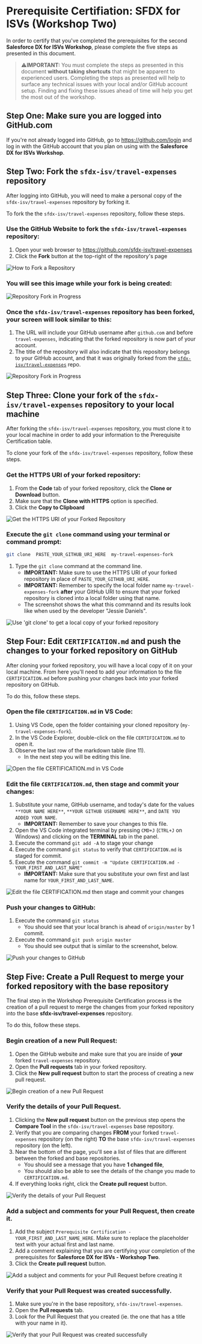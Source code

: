 # Prerequisite Certifiation: SFDX for ISVs (Workshop Two)

In order to certify that you've completed the prerequisites for the second **Salesforce DX for ISVs Workshop**, please complete the five steps as presented in this document.

> :warning:**IMPORTANT:** You must complete the steps as presented in this document **without taking shortcuts** that might be apparent to experienced users. Completing the steps as presented will help to surface any technical issues with your local and/or GitHub account setup.  Finding and fixing these issues ahead of time will help you get the most out of the workshop.

## Step One: Make sure you are logged into GitHub.com

If you're not already logged into GitHub, go to https://github.com/login and log in with the GitHub account that you plan on using with the **Salesforce DX for ISVs Workshop**.

## Step Two: Fork the `sfdx-isv/travel-expenses` repository

After logging into GitHub, you will need to make a personal copy of the `sfdx-isv/travel-expenses` repository by forking it.

To fork the the `sfdx-isv/travel-expenses` repository, follow these steps.

### Use the GitHub Website to fork the `sfdx-isv/travel-expenses` repository:

1. Open your web browser to https://github.com/sfdx-isv/travel-expenses
2. Click the **Fork** button at the top-right of the repository's page

![How to Fork a Repository](/images/W00_U02_fork-travel-expenses-repo.png)

### You will see this image while your fork is being created:

![Repository Fork in Progress](/images/W00_U02_forking-travel-expenses-repo-in-progress.png)

### Once the `sfdx-isv/travel-expenses` repository has been forked, your screen will look similar to this:

1. The URL will include your GitHub username after `github.com` and before `travel-expenses`, indicating that the forked repository is now part of your account.
2. The title of the repository will also indicate that this repository belongs to your GitHub account, and that it was originally forked from the [`sfdx-isv/travel-expenses`](https://github.com/sfdx-isv/travel-expenses) repo.

![Repository Fork in Progress](/images/W00_U02_forking-travel-expenses-repo-success.png)


## Step Three: Clone your fork of the `sfdx-isv/travel-expenses` repository to your local machine

After forking the `sfdx-isv/travel-expenses` repository, you must clone it to your local machine in order to add your information to the Prerequisite Certification table.

To clone your fork of the `sfdx-isv/travel-expenses` repository, follow these steps.

### Get the HTTPS URI of your forked repository:

1. From the **Code** tab of your forked repository, click the **Clone or Download** button.
2. Make sure that the **Clone with HTTPS** option is specified.
3. Click the **Copy to Clipboard** 

![Get the HTTPS URI of your Forked Repository](/images/W00_U02_copy-travel-expenses-fork-repo-url.png)


### Execute the `git clone` command using your terminal or command prompt:
```bash
git clone  PASTE_YOUR_GITHUB_URI_HERE  my-travel-expenses-fork
```
1. Type the `git clone` command at the command line.
    * **IMPORTANT:** Make sure to use the HTTPS URI of your forked repository in place of `PASTE_YOUR_GITHUB_URI_HERE`.
    * **IMPORTANT:** Remember to specify the local folder name `my-travel-expenses-fork` **after** your GitHub URI to ensure that your forked repository is cloned into a local folder using that name.
    * The screenshot shows the what this commannd and its results look like when used by the developer "Jessie Daniels".

![Use 'git clone' to get a local copy of your forked repository](/images/W00_U02_git-clone-forked-repo-success.png)


## Step Four: Edit `CERTIFICATION.md` and push the changes to your forked repository on GitHub

After cloning your forked repository, you will have a local copy of it on your local machine.  From here you'll need to add your information to the file `CERTIFICATION.md` before pushing your changes back into your forked repository on GitHub.

To do this, follow these steps.

### Open the file `CERTIFICATION.md` in VS Code:

1. Using VS Code, open the folder containing your cloned repository (`my-travel-expenses-fork`).
2. In the VS Code Explorer, double-click on the file `CERTIFICATION.md` to open it.
3. Observe the last row of the markdown table (line 11). 
    * In the next step you will be editing this line.

![Open the file CERTIFICATION.md in VS Code](/images/W00_U02_open-certification-md-in-vs-code.png)

### Edit the file `CERTIFICATION.md`, then stage and commit your changes:

1. Substitute your name, GitHub username, and today's date for the values `**YOUR NAME HERE**`, `**YOUR GITHUB USERNAME HERE**`, and `DATE YOU ADDED YOUR NAME`.
    * **IMPORTANT:** Remember to save your changes to this file.
2. Open the VS Code integrated terminal by pressing `CMD+J` (`CTRL+J` on Windows) and clicking on the **TERMINAL** tab in the panel.
3. Execute the command `git add -A` to stage your change
4. Execute the command `git status` to verify that `CERTIFICATION.md` is staged for commit.
5. Execute the command `git commit -m "Update CERTIFICATION.md - YOUR_FIRST_AND_LAST_NAME"` 
    * **IMPORTANT:** Make sure that you substitute your own first and last name for `YOUR_FIRST_AND_LAST_NAME`.

![Edit the file CERTIFICATION.md then stage and commit your changes](/images/W00_U02_edit-and-commit-certification-md.png)

### Push your changes to GitHub:

1. Execute the command `git status`
    * You should see that your local branch is ahead of `origin/master` by 1 commit.
2. Execute the command `git push origin master`
    * You should see output that is similar to the screenshot, below.

![Push your changes to GitHub](/images/W00_U02_execute-git-status-and-git-push.png)

## Step Five: Create a Pull Request to merge your forked repository with the base repository

The final step in the Workshop Prerequisite Certification process is the creation of a pull request to merge the changes from your forked repository into the base **sfdx-isv/travel-expenses** repository.  

To do this, follow these steps.

### Begin creation of a new Pull Request:

1. Open the GitHub website and make sure that you are inside of **your** forked `travel-expenses` repository.
2. Open the **Pull requests** tab in your forked repository.
3. Click the **New pull request** button to start the process of creating a new pull request.

![Begin creation of a new Pull Request](/images/W00_U02_begin-creating-pull-request.png)

### Verify the details of your Pull Request.

1. Clicking the **New pull request** button on the previous step opens the **Compare Tool** in the `sfdx-isv/travel-expenses` base repository.
2. Verify that you are comparing changes **FROM** your forked `travel-expenses` repository (on the right) **TO** the base `sfdx-isv/travel-expenses` repository (on the left).
3. Near the bottom of the page, you'll see a list of files that are different between the forked and base repositories.  
    * You should see a message that you have **1 changed file**,
    * You should also be able to see the details of the change you made to `CERTIFICATION.md`.
4. If everything looks right, click the **Create pull request** button.

![Verify the details of your Pull Request](/images/W00_U02_compare-changes-before-creating-pull-request.png)

### Add a subject and comments for your Pull Request, then create it.

1. Add the subject `Prerequisite Certification - YOUR_FIRST_AND_LAST_NAME_HERE`.  Make sure to replace the placeholder text with your actual first and last name.
2. Add a comment explaining that you are certifying your completion of the prerequisites for **Salesforce DX for ISVs - Workshop Two**.
3. Click the **Create pull request** button.

![Add a subject and comments for your Pull Request before creating it](/images/W00_U02_finalize-details-and-open-the-pull-request.png)

### Verify that your Pull Request was created successfully.

1. Make sure you're in the base repository, `sfdx-isv/travel-expenses`.
2. Open the **Pull requests** tab.
3. Look for the Pull Request that you created (ie. the one that has a title with your name in it).

![Verify that your Pull Request was created successfully](/images/W00_U02_confirm-the-creation-of-your-pull-request.png)
